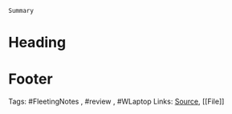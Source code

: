 `Summary`

# Heading


# Footer
Tags: #FleetingNotes , #review , #WLaptop
Links:
[Source](), [[File]]
